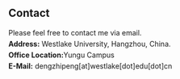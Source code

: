 ## Contact

<p style="margin-top: 5px; margin-bottom: 5px;">Please feel free to contact me via email.</p>
<p style="margin-top: 5px; margin-bottom: 5px;"><strong>Address:</strong> Westlake University, Hangzhou, China.</p>
<p style="margin-top: 5px; margin-bottom: 5px;"><strong>Office Location:</strong>Yungu Campus</p>
<p style="margin-top: 5px; margin-bottom: 5px;"><strong>E-Mail:</strong> dengzhipeng[at]westlake[dot]edu[dot]cn</p>

